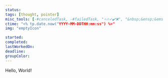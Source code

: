 ```yaml
---
status: 
tags: [thought, pointer]
misc_tools: [-#canceledTask, -#failedTask, "⭐🔥✓✔️❌", "&nbsp;&ensp;&emsp;"]
ctime: "<% tp.date.now("YYYY-MM-DDTHH:mm:ss") %>"
img: "emptyIcon"

started: 
completed: 
lastWorkedOn: 
deadline: 
groupColor: 
---
```

Hello, World!
